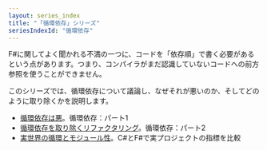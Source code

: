 ```yaml
---
layout: series_index
title: "「循環依存」シリーズ"
seriesIndexId: "循環依存"
---
```


F#に関してよく聞かれる不満の一つに、コードを「依存順」で書く必要があるという点があります。つまり、コンパイラがまだ認識していないコードへの前方参照を使うことができません。

このシリーズでは、循環依存について議論し、なぜそれが悪いのか、そしてどのように取り除くかを説明します。


* [循環依存は悪](../posts/cyclic-dependencies.md)。循環依存：パート1
* [循環依存を取り除くリファクタリング](../posts/removing-cyclic-dependencies.md)。循環依存：パート2
* [実世界の循環とモジュール性](../posts/cycles-and-modularity-in-the-wild.md)。C#とF#で実プロジェクトの指標を比較
